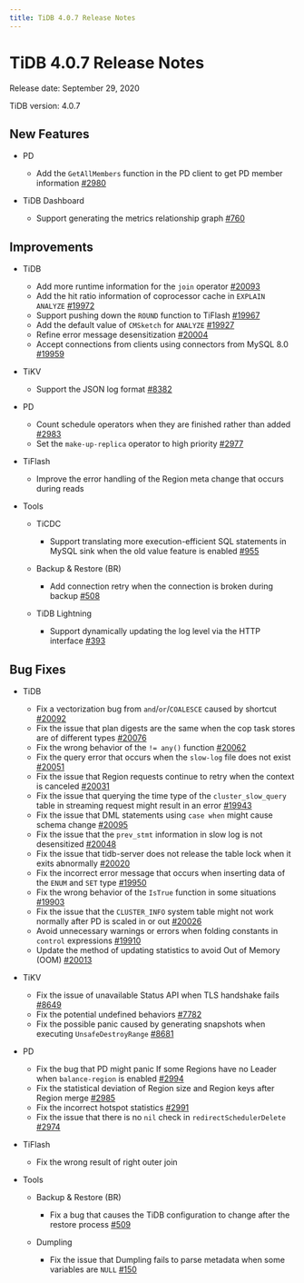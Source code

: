 ```yaml
---
title: TiDB 4.0.7 Release Notes
---
```


# TiDB 4.0.7 Release Notes

Release date: September 29, 2020

TiDB version: 4.0.7

## New Features

+ PD

    - Add the `GetAllMembers` function in the PD client to get PD member information [#2980](https://github.com/pingcap/pd/pull/2980)

+ TiDB Dashboard

    - Support generating the metrics relationship graph [#760](https://github.com/pingcap-incubator/tidb-dashboard/pull/760)

## Improvements

+ TiDB

    - Add more runtime information for the `join` operator [#20093](https://github.com/pingcap/tidb/pull/20093)
    - Add the hit ratio information of coprocessor cache in `EXPLAIN ANALYZE` [#19972](https://github.com/pingcap/tidb/pull/19972)
    - Support pushing down the `ROUND` function to TiFlash [#19967](https://github.com/pingcap/tidb/pull/19967)
    - Add the default value of `CMSketch` for `ANALYZE` [#19927](https://github.com/pingcap/tidb/pull/19927)
    - Refine error message desensitization [#20004](https://github.com/pingcap/tidb/pull/20004)
    - Accept connections from clients using connectors from MySQL 8.0 [#19959](https://github.com/pingcap/tidb/pull/19959)

+ TiKV

    - Support the JSON log format [#8382](https://github.com/tikv/tikv/pull/8382)

+ PD

    - Count schedule operators when they are finished rather than added [#2983](https://github.com/pingcap/pd/pull/2983)
    - Set the `make-up-replica` operator to high priority [#2977](https://github.com/pingcap/pd/pull/2977)

+ TiFlash

    - Improve the error handling of the Region meta change that occurs during reads

+ Tools

    + TiCDC

        - Support translating more execution-efficient SQL statements in MySQL sink when the old value feature is enabled [#955](https://github.com/pingcap/ticdc/pull/955)

    + Backup & Restore (BR)

        - Add connection retry when the connection is broken during backup [#508](https://github.com/pingcap/br/pull/508)

    + TiDB Lightning

        - Support dynamically updating the log level via the HTTP interface [#393](https://github.com/pingcap/tidb-lightning/pull/393)

## Bug Fixes

+ TiDB

    - Fix a vectorization bug from `and`/`or`/`COALESCE` caused by shortcut [#20092](https://github.com/pingcap/tidb/pull/20092)
    - Fix the issue that plan digests are the same when the cop task stores are of different types [#20076](https://github.com/pingcap/tidb/pull/20076)
    - Fix the wrong behavior of the `!= any()` function [#20062](https://github.com/pingcap/tidb/pull/20062)
    - Fix the query error that occurs when the `slow-log` file does not exist [#20051](https://github.com/pingcap/tidb/pull/20051)
    - Fix the issue that Region requests continue to retry when the context is canceled [#20031](https://github.com/pingcap/tidb/pull/20031)
    - Fix the issue that querying the time type of the `cluster_slow_query` table in streaming request might result in an error [#19943](https://github.com/pingcap/tidb/pull/19943)
    - Fix the issue that DML statements using `case when` might cause schema change [#20095](https://github.com/pingcap/tidb/pull/20095)
    - Fix the issue that the `prev_stmt` information in slow log is not desensitized [#20048](https://github.com/pingcap/tidb/pull/20048)
    - Fix the issue that tidb-server does not release the table lock when it exits abnormally [#20020](https://github.com/pingcap/tidb/pull/20020)
    - Fix the incorrect error message that occurs when inserting data of the `ENUM` and `SET` type [#19950](https://github.com/pingcap/tidb/pull/19950)
    - Fix the wrong behavior of the `IsTrue` function in some situations [#19903](https://github.com/pingcap/tidb/pull/19903)
    - Fix the issue that the `CLUSTER_INFO` system table might not work normally after PD is scaled in or out [#20026](https://github.com/pingcap/tidb/pull/20026)
    - Avoid unnecessary warnings or errors when folding constants in `control` expressions [#19910](https://github.com/pingcap/tidb/pull/19910)
    - Update the method of updating statistics to avoid Out of Memory (OOM) [#20013](https://github.com/pingcap/tidb/pull/20013)

+ TiKV

    - Fix the issue of unavailable Status API when TLS handshake fails [#8649](https://github.com/tikv/tikv/pull/8649)
    - Fix the potential undefined behaviors [#7782](https://github.com/tikv/tikv/pull/7782)
    - Fix the possible panic caused by generating snapshots when executing `UnsafeDestroyRange` [#8681](https://github.com/tikv/tikv/pull/8681)

+ PD

    - Fix the bug that PD might panic If some Regions have no Leader when `balance-region` is enabled [#2994](https://github.com/pingcap/pd/pull/2994)
    - Fix the statistical deviation of Region size and Region keys after Region merge [#2985](https://github.com/pingcap/pd/pull/2985)
    - Fix the incorrect hotspot statistics [#2991](https://github.com/pingcap/pd/pull/2991)
    - Fix the issue that there is no `nil` check in `redirectSchedulerDelete` [#2974](https://github.com/pingcap/pd/pull/2974)

+ TiFlash

    - Fix the wrong result of right outer join

+ Tools

    + Backup & Restore (BR)

        - Fix a bug that causes the TiDB configuration to change after the restore process [#509](https://github.com/pingcap/br/pull/509)

    + Dumpling

        - Fix the issue that Dumpling fails to parse metadata when some variables are `NULL` [#150](https://github.com/pingcap/dumpling/pull/150)
